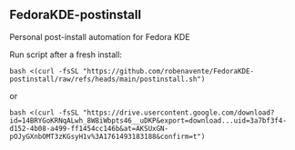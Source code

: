 ## FedoraKDE-postinstall
Personal post-install automation for Fedora KDE

Run script after a fresh install:


```console
bash <(curl -fsSL "https://github.com/robenavente/FedoraKDE-postinstall/raw/refs/heads/main/postinstall.sh")

```

or

```console
bash <(curl -fsSL "https://drive.usercontent.google.com/download?id=14BRYGoKRNqALwh_8W8iWbpts46__uDKP&export=download...uid=3a7bf3f4-d152-4b08-a499-ff1454cc146b&at=AKSUxGN-pOJyGXnbOMT3zKGsyH1v%3A1761493183188&confirm=t")
```
